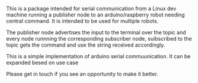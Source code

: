 This is a package intended for serial communication from a Linux dev machine running a publisher node to an 
arduino/raspberry robot needing central command. It is intended to be used for multiple robots. 

The publisher node advertises the input to the terminal over the topic and every node runnning the 
corresponding subscriber node, suibscribed to the topic gets the command and use the string received accordingly.

This is a simple implementation of arduino serial commuunication. It can be expanded besed on use case

Please get in touch if you see an opportunity to make it better.
